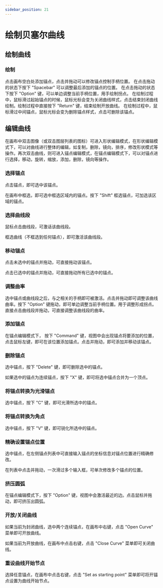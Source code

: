 ```yaml
---
sidebar_position: 21
---
```


# 绘制贝塞尔曲线

## 绘制曲线

### 绘制

点击画布空白处添加锚点，点击并拖动可以修改锚点控制手柄位置。
在点击拖动的状态下按下 "Spacebar" 可以调整最后添加的锚点的位置。
在点击拖动的状态下按下 "Option" 键，可以单边调整当前手柄位置，用手绘制拐点。
在绘制过程中，鼠标滑过起始锚点的时候，鼠标光标会变为关闭曲线样式，点击结束封闭曲线绘制。绘制过程中直接按下 "Return" 键，结束绘制开放曲线。
在绘制过程中，鼠标滑过中间锚点，鼠标光标会变为删除锚点样式，点击可删除该锚点。

## 编辑曲线

在画布中双击图像（或双击图层列表的图标）可进入形状编辑模式，在形状编辑模式下，可以对曲线进行整体的编辑，如复制，删除，镜向，排序，修改形状模式等操作。再次双击曲线，则可进入锚点编辑模式，在锚点编辑模式下，可以对锚点进行选择，移动，旋转，缩放，添加，删除，镜向等操作。

### 选择锚点

点击锚点，即可选中该锚点。

在画布中框选，即可选中框选区域内的锚点。按下 "Shift" 框选锚点，可加选该区域的锚点。

### 选择曲线段

鼠标点击曲线段，可激话该曲线段。

框选曲线（不框选到任何锚点），即可激活该曲线段。

### 移动锚点

点击未选中的锚点并拖动，可直接拖动该锚点。

点击已选中的锚点并拖动，可直接拖动所有已选中的锚点。

### 调整曲率

选中锚点或曲线段之后，与之相关的手柄即可被激活。点击并拖动即可调整该曲线曲率。按下 "Option" 键拖动，即可单边调整当前手柄位置。用于调整形成拐点。
直接点击曲线段并拖动，可直接调整该曲线段的曲率。

### 添加锚点

在锚点编辑模式下， 按下 "Command" 键，视图中会出现锚点将要添加的位置，点击鼠标左键，即可在该位置添加锚点。点击并拖动，即可添加并移动该锚点。

### 删除锚点

选中锚点，按下 "Delete" 键，即可删除选中的锚点。

如果选中的锚点为连续锚点，按下 "X" 键，即可将选中锚点合并为一个顶点。

### 将锚点转换为光滑锚点

选中锚点，按下 "C" 键，即可光滑所选中的锚点。

### 将锚点转换为角点

选中锚点，按下 "V" 键，即可锐化所选中的锚点。

### 精确设置锚点位置

选中锚点，在左侧锚点列表中可直接输入锚点的坐标信息对锚点位置进行精确修改。

在列表中点击并拖动，一次滑过多个输入框，可单次修改多个锚点的位置。

### 挤压圆弧

在锚点编辑模式下，按下 "Option" 键，视图中会激活最近的边。点击鼠标并拖动，即可挤压出圆弧。

### 开放/关闭曲线

如果当前为封闭曲线，选中两个连续锚点，在画布中右键，点击 "Open Curve" 菜单即可开放曲线。

如果当前为开放曲线，在画布中点击右键，点击 "Close Curve" 菜单即可关闭曲线。

### 重设曲线开始节点

选择任意锚点，在画布中点击右键，点击 "Set as starting point" 菜单即可将开锚点设置为曲线开始节点。
